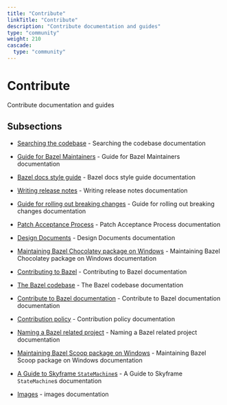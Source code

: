 ```yaml
---
title: "Contribute"
linkTitle: "Contribute"
description: "Contribute documentation and guides"
type: "community"
weight: 210
cascade:
  type: "community"
---
```


# Contribute


Contribute documentation and guides





## Subsections


- [Searching the codebase](search) - Searching the codebase documentation

- [Guide for Bazel Maintainers](maintainers-guide) - Guide for Bazel Maintainers documentation

- [Bazel docs style guide](docs-style-guide) - Bazel docs style guide documentation

- [Writing release notes](release-notes) - Writing release notes documentation

- [Guide for rolling out breaking changes](breaking-changes) - Guide for rolling out breaking changes documentation

- [Patch Acceptance Process](patch-acceptance) - Patch Acceptance Process documentation

- [Design Documents](design-documents) - Design Documents documentation

- [Maintaining Bazel Chocolatey package on Windows](windows-chocolatey-maintenance) - Maintaining Bazel Chocolatey package on Windows documentation

- [Contributing to Bazel](index) - Contributing to Bazel documentation

- [The Bazel codebase](codebase) - The Bazel codebase documentation

- [Contribute to Bazel documentation](docs) - Contribute to Bazel documentation documentation

- [Contribution policy](policy) - Contribution policy documentation

- [Naming a Bazel related project](naming) - Naming a Bazel related project documentation

- [Maintaining Bazel Scoop package on Windows](windows-scoop-maintenance) - Maintaining Bazel Scoop package on Windows documentation

- [A Guide to Skyframe `StateMachine`s](statemachine-guide) - A Guide to Skyframe `StateMachine`s documentation

- [Images](images/) - images documentation

